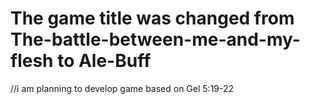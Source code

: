 # The game title was changed from The-battle-between-me-and-my-flesh to Ale-Buff
//i am planning to develop game based on Gel 5:19-22
